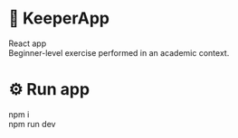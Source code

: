 # 📝 KeeperApp
React app <br>
Beginner-level exercise performed in an academic context.


# ⚙️ Run app
npm i <br>
npm run dev

